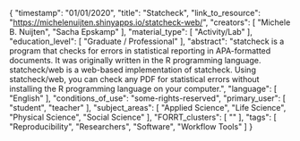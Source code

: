 {
    "timestamp": "01/01/2020",
    "title": "Statcheck",
    "link_to_resource": "https://michelenuijten.shinyapps.io/statcheck-web/",
    "creators": [
        "Michele B. Nuijten",
        "Sacha Epskamp"
    ],
    "material_type": [
        "Activity/Lab"
    ],
    "education_level": [
        "Graduate / Professional"
    ],
    "abstract": "statcheck is a program that checks for errors in statistical reporting in APA-formatted documents. It was originally written in the R programming language. statcheck/web is a web-based implementation of statcheck. Using statcheck/web, you can check any PDF for statistical errors without installing the R programming language on your computer.",
    "language": [
        "English"
    ],
    "conditions_of_use": "some-rights-reserved",
    "primary_user": [
        "student",
        "teacher"
    ],
    "subject_areas": [
        "Applied Science",
        "Life Science",
        "Physical Science",
        "Social Science"
    ],
    "FORRT_clusters": [
        ""
    ],
    "tags": [
        "Reproducibility",
        "Researchers",
        "Software",
        "Workflow Tools"
    ]
}